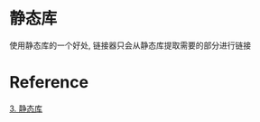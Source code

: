 # 静态库

使用静态库的一个好处, 链接器只会从静态库提取需要的部分进行链接

# Reference
[3. 静态库]( https://akaedu.github.io/book/ch20s03.html )
